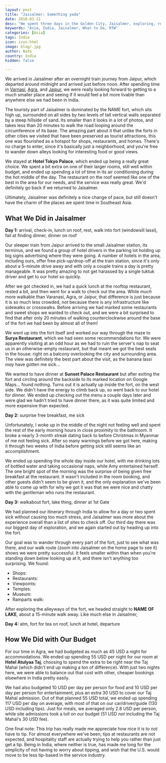 ```yaml
---
layout: post
title: "Jaisalmer: Something yada"
date: 2018-03-21
desc: "We spent three days in the Golden City, Jaisalmer, exploring, relaxing, and finding a way to enjoy India a little bit."
keywords: "Asia, India, Jaisalmer, What to Do, RTW"
categories: [Asia]
tags: India
icon: icon-html
image: blog/.jpg
author: Nate
country: India
hidden: false

---
```


We arrived in Jaisalmer after an overnight train journey from Jaipur, which departed around midnight and arrived just before noon. After spending time in [Varnasi](http://site.awellchartedpath.com/blog/2018/03/Varanasi/), [Agra](LINK), and [Jaipur](LINK), we were really looking forward to getting to a _much_ smaller place and seeing if it would feel a bit more livable than anywhere else we had been in India.

The touristy part of Jaisalmer is dominated by the NAME fort, which sits high up, surrounded on all sides by two levels of tall vertical walls separated by a steep hillside of sand. Its smaller than it looks in a lot of photos, and takes less than 20 minutes to walk the road looping around the circumference of its base. The amazing part about it that unlike the forts in other cities we visited that have been preserved as tourist attractions, this one was flourished as a hotspot for shops, restaurants, and homes. There's no charge to enter, since it's basically just a neighborhood, and you're free to wander down alleys looking for interesting food or good views.

We stayed at **Hotel Tokyo Palace**, which ended up being a really great choice. We spent a bit extra on one of their larger rooms, still well within budget, and ended up spending a lot of time in its air conditioning during the hot middle of the day. The restaurant on the roof seemed like one of the best in the area for our needs, and the service was really great. We'd definitely go back if we returned to Jaisalmer.

Ultimately, Jaisalmer was definitely a nice change of pace, but still doesn't have the charm of the places we spent time in Southeast Asia.

## <i class="fa fa-check-square" aria-hidden="true" style="color:#2495C4;"></i> What We Did in Jaisalmer

**Day 1:** arrival, check-in, lunch on roof, rest, walk into fort (windowsill lassi), fail at finding dinner, dinner on roof

Our sleeper train from Jaipur arrived to the small Jaisalmer station, its terminus, and we found a group of hotel drivers in the parking lot holding up big signs advertising where they were going. A number of hotels in the area, including ours, offer free pick-up/drop-off at the train station, since it's only about a 5-minute drive away and with only a couple trains a day is pretty manageable. It was pretty amazing to not get harassed by a single tuktuk driver and get to our hotel so quickly.

After we got checked in, we had a quick lunch at the rooftop restaurant, rested a bit, and then went for a walk to check out the area. While _much_ more walkable than Varanasi, Agra, or Jaipur, that difference is just because it is so much less crowded, not because there is any infrastructure like sidewalks or crosswalks. Before arriving we had marked some restaurants and sweet shops we wanted to check out, and we were a bit surprised to find that after only 20 minutes of walking counterclockwise around the base of the fort we had been by almost all of them!

We went up into the fort itself and worked our way through the maze to **Surya Restaurant**, which we had seen some recommendations for. We were apparently visiting at an odd hour as we had to ruin the server's nap to seat us in an otherwise-empty restaurant, but that meant we got the best seats in the house: right on a balcony overlooking the city and surrounding area. The view was definitely the best part about the visit, as the banana lassi _may_ have gotten me sick...

We wanted to have dinner at **Sunset Palace Restaurant** but after exiting the fort and circling around the backside to its marked location on Google Maps... found nothing. Turns out it is actually up inside the fort, on the west side. We didn't have the energy to climb back up, so went back to our hotel for dinner. We ended up checking out the menu a couple days later and were glad we hadn't tried to have dinner there, as it was quite limited and more expensive than expected.

**Day 2:** surprise free breakfast, me sick

Unfortunately, I woke up in the middle of the night not feeling well and spent the rest of the early morning hours in close proximity to the bathroom. It broke a nearly 3-month streak dating back to before Christmas in Myanmar of me not feeling sick. After so many warnings before we got here, making it through two weeks of India before getting sick still seems like an accomplishment.

We ended up spending the whole day inside our hotel, with me drinking lots of bottled water and taking occasional naps, while Amy entertained herself. The one bright spot of the morning was the surprise of being given free breakfast at the restaurant. It wasn't included in the room booking, and other guests didn't seem to be given it, and the only explanation we've been able to come up with for why we got it was that we were nice and chatty with the gentleman who runs the restaurant.

**Day 3:** walkabout fort, lake thing, dinner at 1st Gate

We had planned our itinerary through India to allow for a day or two spent sick without causing too much stress, and Jaisalmer was more about the experience overall than a list of sites to check off. Our third day there was our biggest day of exploration, and we again started out by heading up into the fort.

Our goal was to wander through every part of the fort, just to see what was there, and our walk route (zoom into Jaisalmer on the home page to see it) shows we were pretty successful. It feels smaller within than when you're standing down below looking up at it, and there isn't anything too surprising. We found:
- Shops: 
- Restaurants: 
- Viewpoints: 
- Temples: 
- Museum: 
- Ramparts walk: 

After exploring the alleyways of the fort, we headed straight to **NAME OF LAKE**, about a 15-minute walk away. Like much else in Jaisalmer, 

**Day 4:** atm, fort for tea on roof, lunch at hotel, departure

## <i class="fa fa-check-square" aria-hidden="true" style="color:#2495C4;"></i> How We Did with Our Budget

For our time in Agra, we had budgeted as much as 45 USD a night for accommodations. We ended up spending 55 USD per night for our room at **Hotel Atulyaa Taj**, choosing to spend the extra to be right near the Taj Mahal (which didn't end up making a ton of difference). With just two nights here, we were able to balance out that cost with other, cheaper bookings elsewhere in India pretty easily.

We had also budgeted 10 USD per day per person for food and 10 USD per day per person for entertainment, plus an extra 30 USD to cover our Taj Mahal admission. Out of that planned 55 USD total, we ended up spending 117 USD per day on average, with most of that on our car/driver/guide (130 USD including tips). Just for meals, we averaged only 2.8 USD per person, while site admissions took a toll on our budget (51 USD _not_ including the Taj Mahal's 30 USD fee).

One final note: This trip has really made me appreciate how nice it is to _not_ have to tip. For almost everywhere we've been, tips at restaurants are not expected, and hospitality staff are actually trying to help you rather than just get a tip. Being in India, where neither is true, has made me long for the simplicity of not having to worry about tipping, and wish that the U.S. would move to be less tip-based in the service industry.